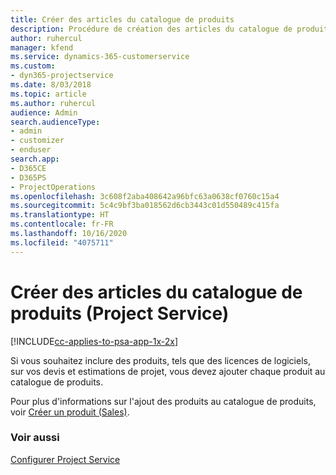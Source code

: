 ```yaml
---
title: Créer des articles du catalogue de produits
description: Procédure de création des articles du catalogue de produits dans Project Service
author: ruhercul
manager: kfend
ms.service: dynamics-365-customerservice
ms.custom:
- dyn365-projectservice
ms.date: 8/03/2018
ms.topic: article
ms.author: ruhercul
audience: Admin
search.audienceType:
- admin
- customizer
- enduser
search.app:
- D365CE
- D365PS
- ProjectOperations
ms.openlocfilehash: 3c608f2aba408642a96bfc63a0638cf0760c15a4
ms.sourcegitcommit: 5c4c9bf3ba018562d6cb3443c01d550489c415fa
ms.translationtype: HT
ms.contentlocale: fr-FR
ms.lasthandoff: 10/16/2020
ms.locfileid: "4075711"
---
```

# <a name="create-product-catalog-items-project-service"></a>Créer des articles du catalogue de produits (Project Service)

[!INCLUDE[cc-applies-to-psa-app-1x-2x](../includes/cc-applies-to-psa-app-1x-2x.md)]

Si vous souhaitez inclure des produits, tels que des licences de logiciels, sur vos devis et estimations de projet, vous devez ajouter chaque produit au catalogue de produits.  
  
 Pour plus d'informations sur l'ajout des produits au catalogue de produits, voir [Créer un produit (Sales)](https://docs.microsoft.com/dynamics365/sales-enterprise/create-product-sales).  
  
### <a name="see-also"></a>Voir aussi  
 [Configurer Project Service](../psa/configure.md)
